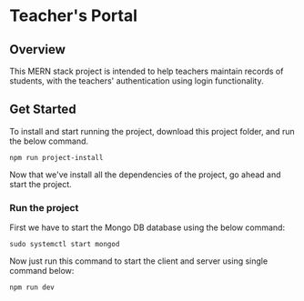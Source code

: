 # Teacher's Portal

## Overview

This MERN stack project is intended to help teachers maintain records of students, with the teachers' authentication using login functionality.


## Get Started

To install and start running the project, download this project folder, and run the below command.
```
npm run project-install
```

Now that we've install all the dependencies of the project, go ahead and start the project.

### Run the project

First we have to start the Mongo DB database using the below command:

```
sudo systemctl start mongod
```

Now just run this command to start the client and server using single command below:
```
npm run dev
```
